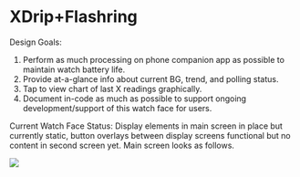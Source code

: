 # XDrip+Flashring
Design Goals:
   1) Perform as much processing on phone companion app as possible to maintain watch battery life.
   2) Provide at-a-glance info about current BG, trend, and polling status.
   3) Tap to view chart of last X readings graphically.
   4) Document in-code as much as possible to support ongoing development/support of this watch face for users.

Current Watch Face Status:
Display elements in main screen in place but currently static, button overlays between display screens functional but no content in second screen yet.  Main screen looks as follows.

<img align="middle" src="https://github.com/raymond-richmond/XDrip-Flashring/blob/master/resources/XDrip%2BFlashring-merge-screenshot%20(1).png">
